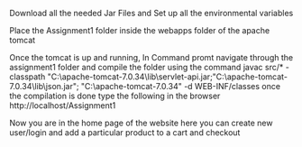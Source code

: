 Download all the needed Jar Files and Set up all the environmental variables 

Place the Assignment1 folder inside the webapps folder of the apache tomcat

Once the tomcat is up and running, In Command promt navigate through the assignment1 folder and compile the folder using the command javac src/* -classpath "C:\apache-tomcat-7.0.34\lib\servlet-api.jar;"C:\apache-tomcat-7.0.34\lib\json.jar";
"C:\apache-tomcat-7.0.34" -d WEB-INF/classes
once the compilation is done type the following in the browser
http://localhost/Assignment1

Now you are in the home page of the website here you can create new user/login and add a particular product to a cart and checkout
